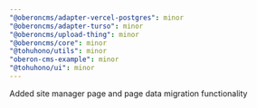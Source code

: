 ```yaml
---
"@oberoncms/adapter-vercel-postgres": minor
"@oberoncms/adapter-turso": minor
"@oberoncms/upload-thing": minor
"@oberoncms/core": minor
"@tohuhono/utils": minor
"oberon-cms-example": minor
"@tohuhono/ui": minor
---
```


Added site manager page and page data migration functionality
